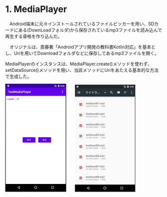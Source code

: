 # 1. MediaPlayer
　Android端末に元々インストールされているファイルピッカーを用い、SDカードにある(DownLoadフォルダ)から保存されているmp3ファイルを読み込んで再生する骨格を作り込んだ。

　オリジナルは、斎藤著「Androidアプリ開発の教科書Kotlin対応」を基本とし、Uriを用いてDownloadフォルダなどに保存してあるmp3ファイルを開く。

MediaPlayerのインスタンスは、MediaPlayer.create()メソッドを使わず、setDataSource()メソッドを用い、当該メソッドにUriをあたえる基本的な方法で生成した。

![TestMediaPlayer03.png](TestMediaPlayer03.png)　　![Picker.png](Picker.png)

